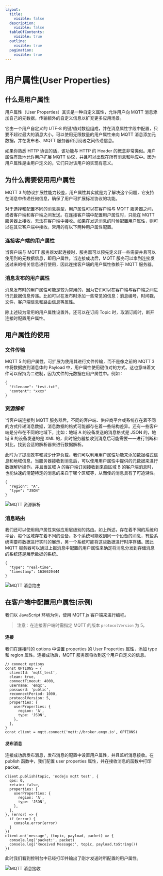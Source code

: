 ```yaml
---
layout:
  title:
    visible: false
  description:
    visible: false
  tableOfContents:
    visible: true
  outline:
    visible: true
  pagination:
    visible: true
---
```


# 用户属性(User Properties)

## 什么是用户属性 <a href="#shen-me-shi-yong-hu-shu-xing" id="shen-me-shi-yong-hu-shu-xing"></a>

用户属性（User Properties）其实是一种自定义属性，允许用户向 MQTT 消息添加自己的元数据，传输额外的自定义信息以扩充更多应用场景。

它由一个用户自定义的 UTF-8 的键/值对数组组成，并在消息属性字段中配置，只要不超过最大的消息大小，可以使用无限数量的用户属性来向 MQTT 消息添加元数据，并在发布者、MQTT 服务器和订阅者之间传递信息。

如果你熟悉 HTTP 协议的话，该功能与 HTTP 的 Header 的概念非常类似。用户属性有效地允许用户扩展 MQTT 协议，并且可以出现在所有消息和响应中。因为用户属性是由用户定义的，它们只对该用户的实现有意义。

## 为什么需要使用用户属性 <a href="#wei-shen-me-xu-yao-shi-yong-yong-hu-shu-xing" id="wei-shen-me-xu-yao-shi-yong-yong-hu-shu-xing"></a>

MQTT 3 的协议扩展性能力较差，用户属性其实就是为了解决这个问题，它支持在消息中传递任何信息，确保了用户可扩展标准协议的功能。

对于选择和配置不同的消息类型，用户属性可以在客户端与 MQTT 服务器之间，或者客户端和客户端之间发送。在连接客户端中配置用户属性时，只能在 MQTT 服务器上接收，无法在客户端中接收。如果在发送消息的时候配置用户属性，则可以在其它客户端中接收。常用的有以下两种用户属性配置。

### 连接客户端的用户属性 <a href="#lian-jie-ke-hu-duan-de-yong-hu-shu-xing" id="lian-jie-ke-hu-duan-de-yong-hu-shu-xing"></a>

当客户端与 MQTT 服务器发起连接时，服务器可以预先定义好一些需要并且可以使用到的元数据信息，即用户属性，当连接成功后，MQTT 服务可以拿到连接发送过来的相关信息进行使用，因此连接客户端的用户属性依赖于 MQTT 服务器。

### 消息发布的用户属性 <a href="#xiao-xi-fa-bu-de-yong-hu-shu-xing" id="xiao-xi-fa-bu-de-yong-hu-shu-xing"></a>

消息发布时的用户属性可能是较为常用的，因为它们可以在客户端与客户端之间进行元数据信息传递。比如可以在发布时添加一些常见的信息：消息编号，时间戳，文件，客户端信息和路由信息等属性。

除上述较为常用的用户属性设置外，还可以在订阅 Topic 时，取消订阅时，断开连接时配置用户属性。

## 用户属性的使用 <a href="#yong-hu-shu-xing-de-shi-yong" id="yong-hu-shu-xing-de-shi-yong"></a>

### 文件传输 <a href="#wen-jian-chuan-shu" id="wen-jian-chuan-shu"></a>

MQTT 5 的用户属性，可扩展为使用其进行文件传输，而不是像之前的 MQTT 3 中将数据放到消息体的 Payload 中，用户属性使用键值对的方式。这也意味着文件可以保持为二进制，因为文件的元数据在用户属性中。例如：

```
{
  "filename": "test.txt",
  "content": "xxxx"
}
```

### 资源解析 <a href="#zi-yuan-jie-xi" id="zi-yuan-jie-xi"></a>

当客户端连接到 MQTT 服务器后，不同的客户端、供应商平台或系统存在着不同的方式传递消息数据，消息数据的格式可能都存在着一些结构差异。还有一些客户端是分布在不同的地域下。比如：地域 A 的设备发送的消息格式是 JSON 的，地域 B 的设备发送的是 XML 的，此时服务器接收到消息后可能需要一一进行判断和对比，找到合适的解析器来进行数据解析。

此时为了提高效率和减少计算负载，我们可以利用用户属性功能来添加数据格式信息和地域信息，当服务器接收到消息后，可以使用用户属性中提供的元数据来进行数据解析操作。并且当区域 A 的客户端订阅接收到来自区域 B 的客户端消息时，也能快速的清楚特定的消息的来自于哪个区域等，从而使的消息具有了可追溯性。

```
{
  "region": "A",
  "type": "JSON"
}
```

![MQTT 资源解析](https://assets.emqx.com/images/c2f4e34d2ff553f12a81826382846366.png?imageMogr2/thumbnail/1520x)

### 消息路由 <a href="#xiao-xi-lu-you" id="xiao-xi-lu-you"></a>

我们还可以使用用户属性来做应用层级别的路由。如上所述，存在着不同的系统和平台，每个区域存在着不同的设备，多个系统可能收到同一个设备的消息，有些系统需要将数据进行实时的展示，另一个系统可能将这些数据进行时序存储。因此 MQTT 服务器可以通过上报消息中配置的用户属性来确定将消息分发到存储消息的系统还是展示数据的系统。

```
{
  "type": "real-time",
  "timestamp": 1636620444
}
```

![MQTT 消息路由](https://assets.emqx.com/images/39dfdc8de0b0251bab3697d72169dfef.png?imageMogr2/thumbnail/1520x)

## 在客户端中配置用户属性(示例) <a href="#zai-ke-hu-duan-zhong-pei-zhi-yong-hu-shu-xing" id="zai-ke-hu-duan-zhong-pei-zhi-yong-hu-shu-xing"></a>

我们以 JavaScript 环境为例，使用 MQTT.js 客户端来进行编程。

> 注意：在连接客户端时需指定 MQTT 的版本 `protocolVersion` 为 5。

#### 连接 <a href="#lian-jie" id="lian-jie"></a>

我们在连接时的 options 中设置 properties 的 User Properties 属性，添加 type 和 region 属性。连接成功后，MQTT 服务器将收到这个用户自定义的信息。

```
// connect options
const OPTIONS = {
  clientId: 'mqtt_test',
  clean: true,
  connectTimeout: 4000,
  username: 'emqx',
  password: 'public',
  reconnectPeriod: 1000,
  protocolVersion: 5,
  properties: {
    userProperties: {
      region: 'A',
      type: 'JSON',
    },
  },
}
const client = mqtt.connect('mqtt://broker.emqx.io', OPTIONS)
```

#### 发布消息 <a href="#fa-bu-xiao-xi" id="fa-bu-xiao-xi"></a>

连接成功后发布消息，发布消息的配置中设置用户属性，并且监听消息接收。在 publish 函数中，我们配置 user properties 属性，并在接收消息的函数中打印 packet。

```
client.publish(topic, 'nodejs mqtt test', {
  qos: 0,
  retain: false,
  properties: {
    userProperties: {
      region: 'A',
      type: 'JSON',
    },
  },
}, (error) => {
  if (error) {
    console.error(error)
  }
})
client.on('message', (topic, payload, packet) => {
  console.log('packet:', packet)
  console.log('Received Message:', topic, payload.toString())
})
```

此时我们看到控制台中已经打印并输出了刚才发送时所配置的用户属性。

![MQTT 消息接收](https://assets.emqx.com/images/d4b8692b38ebe33f1ab126845461e667.png?imageMogr2/thumbnail/1520x)
